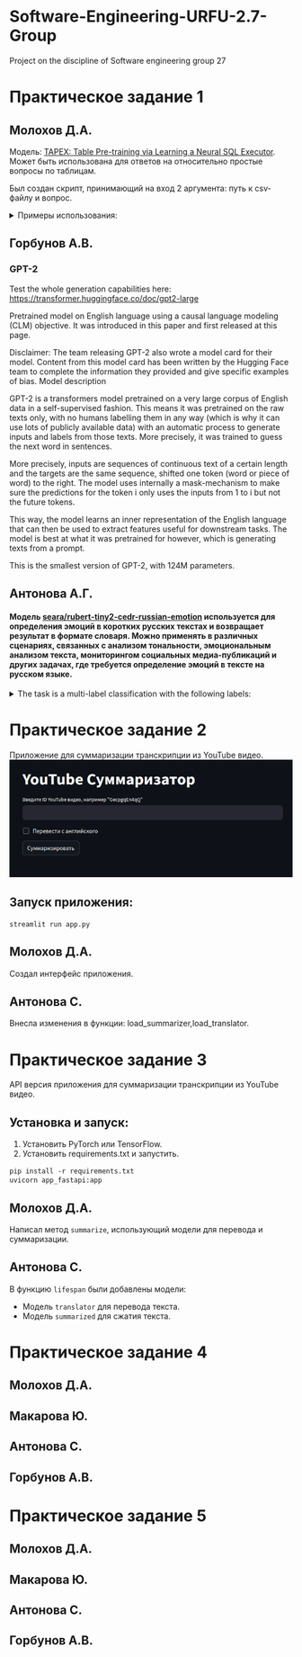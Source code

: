 # Software-Engineering-URFU-2.7-Group
Project on the discipline of Software engineering group 27

# Практическое задание 1

## Молохов Д.А.
Модель:
[TAPEX: Table Pre-training via Learning a Neural SQL Executor](https://huggingface.co/microsoft/tapex-base-finetuned-wikisql).
Может быть использована для ответов на относительно простые вопросы по таблицам.

Был создан скрипт, принимающий на вход 2 аргумента: путь к csv-файлу и вопрос.

<details>
  <summary>Примеры использования:</summary>

### [Top 50 Spotify Songs - 2019](https://www.kaggle.com/datasets/leonardopena/top50spotify2019)

|   Unnamed: 0 | Track.Name                                    | Artist.Name        | Genre           |   Beats.Per.Minute |   Energy |   Danceability |   Loudness..dB.. |   Liveness |   Valence. |   Length. |   Acousticness.. |   Speechiness. |   Popularity |
|--------------:|:---------------------------------------------|:--------------------|:-----------------|-------------------:|----------:|--------------:|-----------------:|-----------:|-----------:|----------:|-----------------:|--------------:|------------:|
|            0 | Señorita                                     | Shawn Mendes        | canadian pop     |                117 |        55 |            76 |               -6 |          8 |         75 |       191 |                4 |             3 |          79 |
|            1 | China                                        | Anuel AA            | reggaeton flow   |                105 |        81 |            79 |               -4 |          8 |         61 |       302 |                8 |             9 |          92 |
|            2 | boyfriend (with Social House)               | Ariana Grande       | dance pop        |                190 |        80 |            40 |               -4 |         16 |         70 |       186 |               12 |            46 |          85 |
|            3 | Beautiful People (feat. Khalid)             | Ed Sheeran          | pop              |                 93 |        65 |            64 |               -8 |          8 |         55 |       198 |               12 |            19 |          86 |
|            4 | Goodbyes (Feat. Young Thug)                  | Post Malone         | dfw rap          |                150 |        65 |            58 |               -4 |         11 |         18 |       175 |               45 |             7 |          94 |
|            5 | I Don't Care (with Justin Bieber)            | Ed Sheeran          | pop              |                102 |        68 |            80 |               -5 |          9 |         84 |       220 |                9 |             4 |          84 |
|            6 | Ransom                                       | Lil Tecca           | trap music       |                180 |        64 |            75 |               -6 |          7 |         23 |       131 |                2 |            29 |          92 |
|            7 | How Do You Sleep?                            | Sam Smith           | pop              |                111 |        68 |            48 |               -5 |          8 |         35 |       202 |               15 |             9 |          90 |
|            8 | Old Town Road - Remix                        | Lil Nas X           | country rap      |                136 |        62 |            88 |               -6 |         11 |         64 |       157 |                5 |            10 |          87 |
|            9 | bad guy                                     | Billie Eilish       | electropop       |                135 |        43 |            70 |              -11 |         10 |         56 |       194 |               33 |            38 |          95 |
|           10 | Callaita                                    | Bad Bunny           | reggaeton        |                176 |        62 |            61 |               -5 |         24 |         24 |       251 |               60 |            31 |          93 |
|           11 | Loco Contigo (feat. J. Balvin & Tyga)        | DJ Snake            | dance pop        |                 96 |        71 |            82 |               -4 |         15 |         38 |       185 |               28 |             7 |          86 |
|           12 | Someone You Loved                           | Lewis Capaldi       | pop              |                110 |        41 |            50 |               -6 |         11 |         45 |       182 |               75 |             3 |          88 |
|           13 | Otro Trago - Remix                          | Sech                | panamanian pop   |                176 |        79 |            73 |               -2 |          6 |         76 |       288 |                7 |            20 |          87 |
|           14 | Money In The Grave (Drake ft. Rick Ross)    | Drake               | canadian hip hop |                101 |        50 |            83 |               -4 |         12 |         10 |       205 |               10 |             5 |          92 |
|           15 | No Guidance (feat. Drake)                   | Chris Brown         | dance pop        |                 93 |        45 |            70 |               -7 |         16 |         14 |       261 |               12 |            15 |          82 |
|           16 | LA CANCIÓN                                  | J Balvin            | latin            |                176 |        65 |            75 |               -6 |         11 |         43 |       243 |               15 |            32 |          90 |
|           17 | Sunflower - Spider-Man: Into the Spider-Verse | Post Malone         | dfw rap          |                 90 |        48 |            76 |               -6 |          7 |         91 |       158 |               56 |             5 |          91 |
|           18 | Lalala                                     | Y2K                | canadian hip hop |                130 |        39 |            84 |               -8 |         14 |         50 |       161 |               18 |             8 |          88 |
|           19 | Truth Hurts                                | Lizzo               | escape room      |                158 |        62 |            72 |               -3 |         12 |         41 |       173 |               11 |            11 |          91 |

```
python table.py spotify_top_50.csv "How many dance pop songs are there?"
# [' 3.0']

python table.py spotify_top_50.csv 'Who is the artist of a song named "Someone you loved"?'
# [' lewis capaldi']
```

### [Titanic Dataset](https://www.kaggle.com/datasets/brendan45774/test-file/)

|   PassengerId |   Survived |   Pclass | Name                                               | Sex    |   Age |   SibSp |   Parch | Ticket          |   Fare | Cabin   | Embarked   |
|--------------:|-----------:|---------:|:---------------------------------------------------|:-------|------:|--------:|--------:|:----------------|-------:|:--------|:-----------|
|           892 |          0 |        3 | Kelly, Mr. James                                  | male   |  34.5 |       0 |       0 | 330911          | 7.8292 | nan     | Q          |
|           893 |          1 |        3 | Wilkes, Mrs. James (Ellen Needs)                  | female |  47   |       1 |       0 | 363272          | 7     | nan     | S          |
|           894 |          0 |        2 | Myles, Mr. Thomas Francis                         | male   |  62   |       0 |       0 | 240276          | 9.6875 | nan     | Q          |
|           895 |          0 |        3 | Wirz, Mr. Albert                                  | male   |  27   |       0 |       0 | 315154          | 8.6625 | nan     | S          |
|           896 |          1 |        3 | Hirvonen, Mrs. Alexander (Helga E Lindqvist)     | female |  22   |       1 |       1 | 3101298         | 12.2875 | nan     | S          |
|           897 |          0 |        3 | Svensson, Mr. Johan Cervin                        | male   |  14   |       0 |       0 | 7538            | 9.225  | nan     | S          |
|           898 |          1 |        3 | Connolly, Miss. Kate                              | female |  30   |       0 |       0 | 330972          | 7.6292 | nan     | Q          |
|           899 |          0 |        2 | Caldwell, Mr. Albert Francis                     | male   |  26   |       1 |       1 | 248738          | 29     | nan     | S          |
|           900 |          1 |        3 | Abrahim, Mrs. Joseph (Sophie Halaut Easu)         | female |  18   |       0 |       0 | 2657            | 7.2292 | nan     | C          |
|           901 |          0 |        3 | Davies, Mr. John Samuel                           | male   |  21   |       2 |       0 | A/4 48871       | 24.15  | nan     | S          |
|           902 |          0 |        3 | Ilieff, Mr. Ylio                                  | male   |   0   |       0 |       0 | 349220          | 7.8958 | nan     | S          |
|           903 |          0 |        1 | Jones, Mr. Charles Cresson                        | male   |  46   |       0 |       0 | 694             | 26     | nan     | S          |
|           904 |          1 |        1 | Snyder, Mrs. John Pillsbury (Nelle Stevenson)    | female |  23   |       1 |       0 | 21228           | 82.2667 | B45    | S          |
|           905 |          0 |        2 | Howard, Mr. Benjamin                              | male   |  63   |       1 |       0 | 24065           | 26     | nan     | S          |
|           906 |          1 |        1 | Chaffee, Mrs. Herbert Fuller (Carrie Constance... | female |  47   |       1 |       0 | W.E.P. 5734     | 61.175  | E31    | S          |
|           907 |          1 |        2 | del Carlo, Mrs. Sebastiano (Argenia Genovesi)    | female |  24   |       1 |       0 | SC/PARIS 2167   | 27.7208 | nan     | C          |
|           908 |          0 |        2 | Keane, Mr. Daniel                                | male   |  35   |       0 |       0 | 233734          | 12.35  | nan     | Q          |
|           909 |          0 |        3 | Assaf, Mr. Gerios                                | male   |  21   |       0 |       0 | 2692            | 7.225  | nan     | C          |
|           910 |          1 |        3 | Ilmakangas, Miss. Ida Livija                     | female |  27   |       1 |       0 | STON/O2. 3101270 | 7.925  | nan     | S          |
|           911 |          1 |        3 | Assaf Khalil, Mrs. Mariana (Miriam")"            | female |  45   |       0 |       0 | 2696            | 7.225  | nan     | C          |

```
python table.py titanic.csv "What is the passengerid of Mr. Daniel Keane?"
# [' 908.0']

python table.py titanic.csv "What is the age of a person with the ticket '24065'?"
# [' 63.0']
```

</details>

## Горбунов А.В.
### GPT-2

Test the whole generation capabilities here: https://transformer.huggingface.co/doc/gpt2-large

Pretrained model on English language using a causal language modeling (CLM) objective. It was introduced in this paper and first released at this page.

Disclaimer: The team releasing GPT-2 also wrote a model card for their model. Content from this model card has been written by the Hugging Face team to complete the information they provided and give specific examples of bias.
Model description

GPT-2 is a transformers model pretrained on a very large corpus of English data in a self-supervised fashion. This means it was pretrained on the raw texts only, with no humans labelling them in any way (which is why it can use lots of publicly available data) with an automatic process to generate inputs and labels from those texts. More precisely, it was trained to guess the next word in sentences.

More precisely, inputs are sequences of continuous text of a certain length and the targets are the same sequence, shifted one token (word or piece of word) to the right. The model uses internally a mask-mechanism to make sure the predictions for the token i only uses the inputs from 1 to i but not the future tokens.

This way, the model learns an inner representation of the English language that can then be used to extract features useful for downstream tasks. The model is best at what it was pretrained for however, which is generating texts from a prompt.

This is the smallest version of GPT-2, with 124M parameters. 

## Антонова А.Г.
#### Модель [seara/rubert-tiny2-cedr-russian-emotion](https://huggingface.co/seara/rubert-tiny2-cedr-russian-emotion) используется для определения эмоций в коротких русских текстах и возвращает результат в формате словаря. Можно применять в различных сценариях, связанных с анализом тональности, эмоциональным анализом текста, мониторингом социальных медиа-публикаций и других задачах, где требуется определение эмоций в тексте на русском языке.
<details>
<summary> The task is a multi-label classification with the following labels:</summary>

```
0: no_emotion
1: joy
2: sadness
3: surprise
4: fear
5: anger
```
Label to Russian label:

```
no_emotion: нет эмоции
joy: радость
sadness: грусть
surprise: удивление
fear: страх
anger: злость
```
</details>


# Практическое задание 2
Приложение для суммаризации транскрипции из YouTube видео.
![Alt text](images/app.png)

## Запуск приложения:
```
streamlit run app.py
```

## Молохов Д.А.
Создал интерфейс приложения.

## Антонова С.
Внесла изменения в функции: load_summarizer,load_translator.

# Практическое задание 3
API версия приложения для суммаризации транскрипции из YouTube видео.

## Установка и запуск:
1. Установить PyTorch или TensorFlow.
2. Установить requirements.txt и запустить.
```
pip install -r requirements.txt
uvicorn app_fastapi:app
```

## Молохов Д.А.
Написал метод `summarize`, использующий модели для перевода и суммаризации.

## Антонова С.
В функцию `lifespan` были добавлены модели:
- Модель `translator` для перевода текста.
- Модель `summarized` для сжатия текста.

# Практическое задание 4

## Молохов Д.А.
## Макарова Ю.
## Антонова С.
## Горбунов А.В.

# Практическое задание 5

## Молохов Д.А.
## Макарова Ю.
## Антонова С.
## Горбунов А.В.

